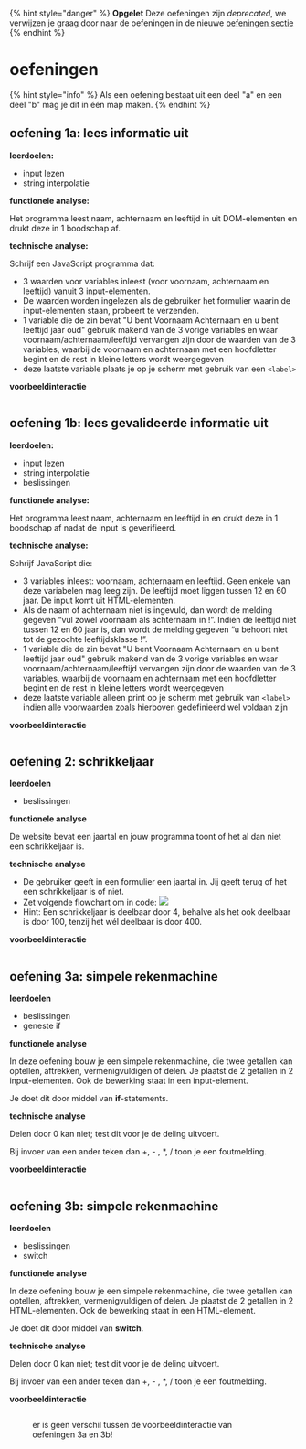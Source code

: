 {% hint style="danger" %}
**Opgelet** Deze oefeningen zijn _deprecated_, we verwijzen je graag door naar de oefeningen in de nieuwe [oefeningen sectie](../../../oefeningen/LW7/labo14/oefeningen.md)
{% endhint %}


# oefeningen

{% hint style="info" %}
Als een oefening bestaat uit een deel "a" en een deel "b" mag je dit in één map maken.
{% endhint %}

## oefening 1a: lees informatie uit

**leerdoelen:**

* input lezen
* string interpolatie

**functionele analyse:**

Het programma leest naam, achternaam en leeftijd in uit DOM-elementen en drukt deze in 1 boodschap af.

**technische analyse:**

Schrijf een JavaScript programma dat:

* 3 waarden voor variables inleest (voor voornaam, achternaam en leeftijd) vanuit 3 input-elementen.
* De waarden worden ingelezen als de gebruiker het formulier waarin de input-elementen staan, probeert te verzenden.
* 1 variable die de zin bevat "U bent Voornaam Achternaam en u bent leeftijd jaar oud" gebruik makend van de 3 vorige variables en waar voornaam/achternaam/leeftijd vervangen zijn door de waarden van de 3 variables, waarbij de voornaam en achternaam met een hoofdletter begint en de rest in kleine letters wordt weergegeven
* deze laatste variable plaats je op je scherm met gebruik van een `<label>`

**voorbeeldinteractie**

<figure><img src="../../.gitbook/assets/js-5-oef1a.gif" alt=""><figcaption></figcaption></figure>

## oefening 1b: lees gevalideerde informatie uit

**leerdoelen:**

* input lezen
* string interpolatie
* beslissingen

**functionele analyse:**

Het programma leest naam, achternaam en leeftijd in en drukt deze in 1 boodschap af nadat de input is geverifieerd.

**technische analyse:**

Schrijf JavaScript die:

* 3 variables inleest: voornaam, achternaam en leeftijd. Geen enkele van deze variabelen mag leeg zijn. De leeftijd moet liggen tussen 12 en 60 jaar. De input komt uit HTML-elementen.
* Als de naam of achternaam niet is ingevuld, dan wordt de melding gegeven “vul zowel voornaam als achternaam in !”. Indien de leeftijd niet tussen 12 en 60 jaar is, dan wordt de melding gegeven “u behoort niet tot de gezochte leeftijdsklasse !”.
* 1 variable die de zin bevat "U bent Voornaam Achternaam en u bent leeftijd jaar oud" gebruik makend van de 3 vorige variables en waar voornaam/achternaam/leeftijd vervangen zijn door de waarden van de 3 variables, waarbij de voornaam en achternaam met een hoofdletter begint en de rest in kleine letters wordt weergegeven
* deze laatste variable alleen print op je scherm met gebruik van `<label>` indien alle voorwaarden zoals hierboven gedefinieerd wel voldaan zijn

**voorbeeldinteractie**

<figure><img src="../../.gitbook/assets/js-5-oef1b.gif" alt=""><figcaption></figcaption></figure>

## oefening 2: schrikkeljaar

**leerdoelen**

* beslissingen

**functionele analyse**

De website bevat een jaartal en jouw programma toont of het al dan niet een schrikkeljaar is.

**technische analyse**

* De gebruiker geeft in een formulier een jaartal in. Jij geeft terug of het een schrikkeljaar is of niet.
* Zet volgende flowchart om in code: ![](<../../.gitbook/assets/image (11).png>)
* Hint: Een schrikkeljaar is deelbaar door 4, behalve als het ook deelbaar is door 100, tenzij het wél deelbaar is door 400.

**voorbeeldinteractie**

<figure><img src="../../.gitbook/assets/js-5-oef2.gif" alt=""><figcaption></figcaption></figure>

## oefening 3a: simpele rekenmachine

**leerdoelen**

* beslissingen
* geneste if

**functionele analyse**

In deze oefening bouw je een simpele rekenmachine, die twee getallen kan optellen, aftrekken, vermenigvuldigen of delen. Je plaatst de 2 getallen in 2 input-elementen. Ook de bewerking staat in een input-element.

Je doet dit door middel van **if**-statements.

**technische analyse**

Delen door 0 kan niet; test dit voor je de deling uitvoert.

Bij invoer van een ander teken dan +, - , \*, / toon je een foutmelding.

**voorbeeldinteractie**

<figure><img src="../../.gitbook/assets/js-5-oef3.gif" alt=""><figcaption></figcaption></figure>

## oefening 3b: simpele rekenmachine

**leerdoelen**

* beslissingen
* switch

**functionele analyse**

In deze oefening bouw je een simpele rekenmachine, die twee getallen kan optellen, aftrekken, vermenigvuldigen of delen. Je plaatst de 2 getallen in 2 HTML-elementen. Ook de bewerking staat in een HTML-element.

Je doet dit door middel van **switch**.

**technische analyse**

Delen door 0 kan niet; test dit voor je de deling uitvoert.

Bij invoer van een ander teken dan +, - , \*, / toon je een foutmelding.

**voorbeeldinteractie**

<figure><img src="../../.gitbook/assets/js-5-oef3.gif" alt=""><figcaption><p>er is geen verschil tussen de voorbeeldinteractie van oefeningen 3a en 3b!</p></figcaption></figure>
